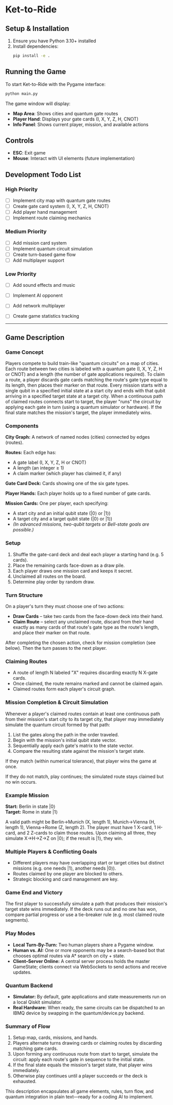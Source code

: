 # Ket-to-Ride

## Setup & Installation

1. Ensure you have Python 3.10+ installed
2. Install dependencies:
   ```bash
   pip install -e .
   ```

## Running the Game

To start Ket-to-Ride with the Pygame interface:
```bash
python main.py
```

The game window will display:
- **Map Area**: Shows cities and quantum gate routes
- **Player Hand**: Displays your gate cards (I, X, Y, Z, H, CNOT)
- **Info Panel**: Shows current player, mission, and available actions

## Controls

- **ESC**: Exit game
- **Mouse**: Interact with UI elements (future implementation)

## Development Todo List

### High Priority
- [ ] Implement city map with quantum gate routes
- [ ] Create gate card system (I, X, Y, Z, H, CNOT)
- [ ] Add player hand management
- [ ] Implement route claiming mechanics

### Medium Priority  
- [ ] Add mission card system
- [ ] Implement quantum circuit simulation
- [ ] Create turn-based game flow
- [ ] Add multiplayer support

### Low Priority
- [ ] Add sound effects and music
- [ ] Implement AI opponent
- [ ] Add network multiplayer
- [ ] Create game statistics tracking


---

## Game Description

### Game Concept
Players compete to build train-like "quantum circuits" on a map of cities. Each route between two cities is labeled with a quantum gate (I, X, Y, Z, H or CNOT) and a length (the number of gate applications required). To claim a route, a player discards gate cards matching the route's gate type equal to its length, then places their marker on that route. Every mission starts with a single qubit in a specified initial state at a start city and ends with that qubit arriving in a specified target state at a target city. When a continuous path of claimed routes connects start to target, the player "runs" the circuit by applying each gate in turn (using a quantum simulator or hardware). If the final state matches the mission's target, the player immediately wins.

### Components

**City Graph:** A network of named nodes (cities) connected by edges (routes).

**Routes:** Each edge has:
- A gate label (I, X, Y, Z, H or CNOT)
- A length (an integer ≥ 1)
- A claim marker (which player has claimed it, if any)

**Gate Card Deck:** Cards showing one of the six gate types.

**Player Hands:** Each player holds up to a fixed number of gate cards.

**Mission Cards:** One per player, each specifying:
- A start city and an initial qubit state (|0⟩ or |1⟩)
- A target city and a target qubit state (|0⟩ or |1⟩)
- *(In advanced missions, two-qubit targets or Bell-state goals are possible.)*

### Setup

1. Shuffle the gate-card deck and deal each player a starting hand (e.g. 5 cards).
2. Place the remaining cards face-down as a draw pile.
3. Each player draws one mission card and keeps it secret.
4. Unclaimed all routes on the board.
5. Determine play order by random draw.

### Turn Structure
On a player's turn they must choose one of two actions:

- **Draw Cards** – take two cards from the face-down deck into their hand.
- **Claim Route** – select any unclaimed route, discard from their hand exactly as many cards of that route's gate type as the route's length, and place their marker on that route.

After completing the chosen action, check for mission completion (see below). Then the turn passes to the next player.

### Claiming Routes

- A route of length N labeled "X" requires discarding exactly N X-gate cards.
- Once claimed, the route remains marked and cannot be claimed again.
- Claimed routes form each player's circuit graph.

### Mission Completion & Circuit Simulation
Whenever a player's claimed routes contain at least one continuous path from their mission's start city to its target city, that player may immediately simulate the quantum circuit formed by that path:

1. List the gates along the path in the order traveled.
2. Begin with the mission's initial qubit state vector.
3. Sequentially apply each gate's matrix to the state vector.
4. Compare the resulting state against the mission's target state.

If they match (within numerical tolerance), that player wins the game at once.

If they do not match, play continues; the simulated route stays claimed but no win occurs.

### Example Mission

**Start:** Berlin in state |0⟩  
**Target:** Rome in state |1⟩

A valid path might be Berlin→Munich (X, length 1), Munich→Vienna (H, length 1), Vienna→Rome (Z, length 2). The player must have 1 X-card, 1 H-card, and 2 Z-cards to claim those routes. Upon claiming all three, they simulate X→H→Z→Z on |0⟩; if the result is |1⟩, they win.

### Multiple Players & Conflicting Goals

- Different players may have overlapping start or target cities but distinct missions (e.g. one needs |1⟩, another needs |0⟩).
- Routes claimed by one player are blocked to others.
- Strategic blocking and card management are key.

### Game End and Victory
The first player to successfully simulate a path that produces their mission's target state wins immediately. If the deck runs out and no one has won, compare partial progress or use a tie-breaker rule (e.g. most claimed route segments).

### Play Modes

- **Local Turn-By-Turn:** Two human players share a Pygame window.
- **Human vs. AI:** One or more opponents may be a search-based bot that chooses optimal routes via A* search on city + state.
- **Client–Server Online:** A central server process holds the master GameState; clients connect via WebSockets to send actions and receive updates.

### Quantum Backend

- **Simulator:** By default, gate applications and state measurements run on a local Qiskit simulator.
- **Real Hardware:** When ready, the same circuits can be dispatched to an IBMQ device by swapping in the quantum/device.py backend.

### Summary of Flow

1. Setup map, cards, missions, and hands.
2. Players alternate turns drawing cards or claiming routes by discarding matching gate cards.
3. Upon forming any continuous route from start to target, simulate the circuit: apply each route's gate in sequence to the initial state.
4. If the final state equals the mission's target state, that player wins immediately.
5. Otherwise play continues until a player succeeds or the deck is exhausted.

This description encapsulates all game elements, rules, turn flow, and quantum integration in plain text—ready for a coding AI to implement.